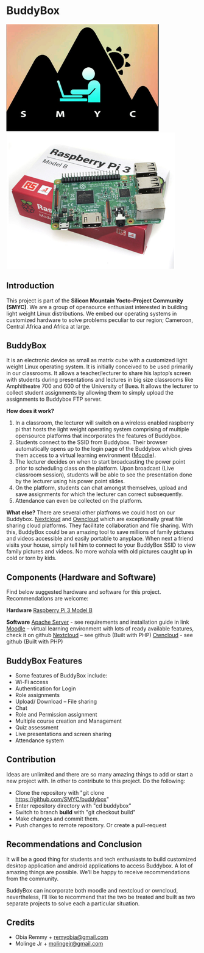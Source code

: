 # BuddyBox

<img src="./images/smyc.jpg" alt="smyc" width="400px"> ![Raspberrypi](./images/raps.png  "RaspberryPi")

## Introduction
This project is part of the **Silicon Mountain Yocto-Project Community (SMYC)**. We are a group of opensource enthusiast interested in building light weight Linux distributions. We embed our operating systems in customized hardware to solve problems peculiar to our region; Cameroon, Central Africa and Africa at large.

## BuddyBox
It is an electronic device as small as matrix cube with a customized light weight Linux operating system. It is initially conceived to be used primarily in our classrooms. It allows a teacher/lecturer to share his laptop’s screen with students during presentations and lectures in big size classrooms like Amphitheatre 700 and 600 of the University of Buea. It allows the lecturer to collect student assignments by allowing them to simply upload the assignments to Buddybox FTP server.

**How does it work?**
1. In a classroom, the lecturer will switch on a wireless enabled raspberry pi that hosts the light weight operating system comprising of multiple opensource platforms that incorporates the features of Buddybox.
2. Students connect to the SSID from Buddybox. Their browser automatically opens up to the login page of the Buddybox which gives them access to a virtual learning environment ([Moodle](https://moodle)).
3. The lecturer decides on when to start broadcasting the power point prior to scheduling class on the platform. Upon broadcast (Live classroom session), students will be able to see the presentation done by the lecturer using his power point slides.
4. On the platform, students can chat amongst themselves, upload and save assignments for which the lecturer can correct subsequently.
5. Attendance can even be collected on the platform.

**What else?**
There are several other platfroms we could host on our Buddybox. [Nextcloud](https://nextcloud.com/) and [Owncloud](https://owncloud.org/) which are exceptionally great file sharing cloud platforms. They facilitate collaboration and file sharing. With this, BuddyBox could be an amazing tool to save millions of family pictures and videos accessible and easily portable to anyplace. When next a friend visits your house, simply tell him to connect to your BuddyBox SSID to view family pictures and videos. No more wahala with old pictures caught up in cold or torn by kids.

## Components (Hardware and Software)
Find below suggested hardware and software for this project. Recommendations are welcome:

**Hardware**
[Raspberry Pi 3 Model B](https://www.raspberrypi.org/products/raspberry-pi-3-model-b/ )

**Software**
[Apache Server](http://httpd.apache.org/docs/2.4/install.html ) - see requirements and installation guide in link
[Moodle](https://github.com/moodle/moodle) – virtual learning environment with lots of ready available features, check it on github
[Nextcloud](https://github.com/nextcloud ) – see github (Built with PHP)
[Owncloud](https://github.com/owncloud ) - see github (Built with PHP)

## BuddyBox Features
- Some features of BuddyBox include:
- Wi-Fi access
- Authentication for Login
- Role assignments
- Upload/ Download – File sharing
- Chat
- Role and Permission assignment
- Multiple course creation and Management
- Quiz assessment
- Live presentations and screen sharing
- Attendance system

## Contribution
Ideas are unlimited and there are so many amazing things to add or start a new project with.
In other to contribute to this project. Do the following:
- Clone the repository with "git clone https://github.com/SMYC/buddybox"
- Enter repository directory with "cd buddybox"
- Switch to branch **build** with "git checkout build"
- Make changes and commit them.
- Push changes to remote repository. Or create a pull-request


## Recommendations and Conclusion
It will be a good thing for students and tech enthusiasts to build customized desktop application and android applications to access Buddybox. A lot of amazing things are possible. We’ll be happy to receive recommendations from the community.

BuddyBox can incorporate both moodle and nextcloud or owncloud, nevertheless, I’ll like to recommend that the two be treated and built as two separate projects to solve each a particular situation.

## Credits
- Obia Remmy  + remyobia@gmail.com
- Molinge Jr + molingejr@gmail.com 
